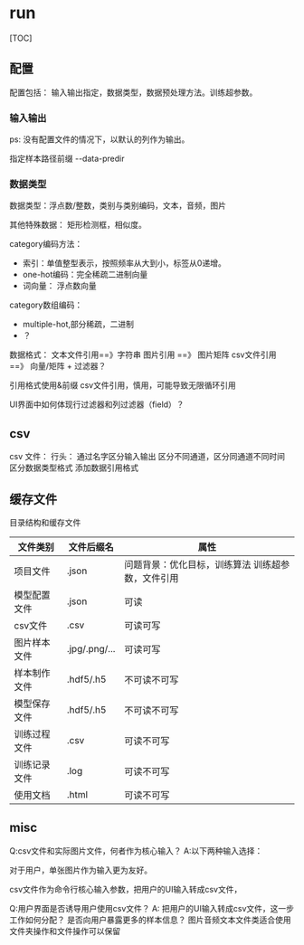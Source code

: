 # run

[TOC]

## 配置

配置包括： 输入输出指定，数据类型，数据预处理方法。训练超参数。

###  输入输出

ps: 没有配置文件的情况下，以默认的列作为输出。

 指定样本路径前缀 --data-predir

### 数据类型

数据类型：浮点数/整数，类别与类别编码，文本，音频，图片

其他特殊数据： 矩形检测框，相似度。

category编码方法：

* 索引：单值整型表示，按照频率从大到小，标签从0递增。
* one-hot编码：完全稀疏二进制向量
* 词向量： 浮点数向量

category数组编码：

- multiple-hot,部分稀疏，二进制
- 
  ？

数据格式：
  文本文件引用==》字符串
  图片引用 ==》 图片矩阵
  csv文件引用==》 向量/矩阵 + 过滤器？

引用格式使用&前缀
csv文件引用，慎用，可能导致无限循环引用

UI界面中如何体现行过滤器和列过滤器（field）？

## csv

csv 文件：
    行头：
      通过名字区分输入输出
      区分不同通道，区分同通道不同时间
      区分数据类型格式
      添加数据引用格式

## 缓存文件

目录结构和缓存文件

| 文件类别     | 文件后缀名    | 属性                                              |
| ------------ | ------------- | ------------------------------------------------- |
| 项目文件     | .json         | 问题背景：优化目标，训练算法 训练超参数，文件引用 |
| 模型配置文件 | .json         | 可读                                              |
| csv文件      | .csv          | 可读可写                                          |
| 图片样本文件 | .jpg/.png/... | 可读可写                                          |
| 样本制作文件 | .hdf5/.h5     | 不可读不可写                                      |
| 模型保存文件 | .hdf5/.h5     | 不可读不可写                                      |
| 训练过程文件 | .csv          | 可读不可写                                        |
| 训练记录文件 | .log          | 可读不可写                                        |
| 使用文档     | .html         | 可读不可写                                        |

## misc

Q:csv文件和实际图片文件，何者作为核心输入？
A:以下两种输入选择：

对于用户，单张图片作为输入更为友好。 

csv文件作为命令行核心输入参数，把用户的UI输入转成csv文件，

Q:用户界面是否诱导用户使用csv文件？
A: 把用户的UI输入转成csv文件，这一步工作如何分配？
是否向用户暴露更多的样本信息？
图片音频文本文件类适合使用文件夹操作和文件操作可以保留